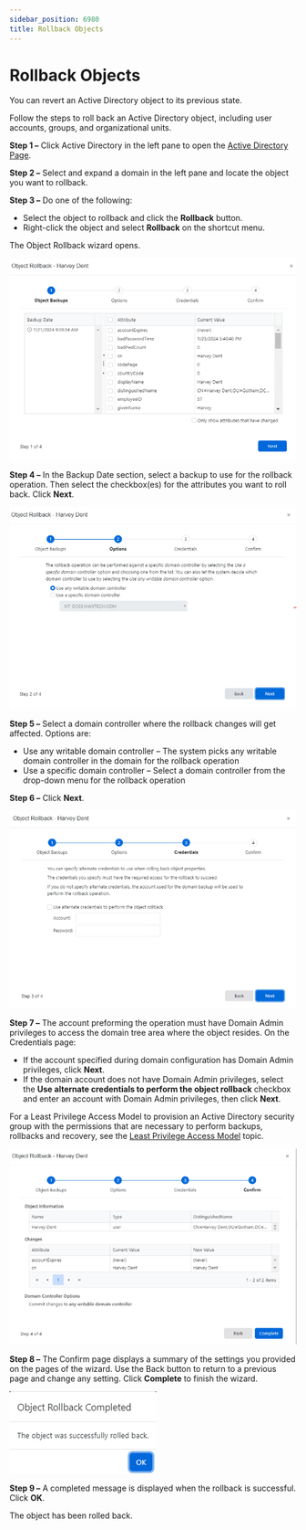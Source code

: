 ```yaml
---
sidebar_position: 6980
title: Rollback Objects
---
```


# Rollback Objects

You can revert an Active Directory object to its previous state.

Follow the steps to roll back an Active Directory object, including user accounts, groups, and organizational units.

**Step 1 –** Click Active Directory in the left pane to open the [Active Directory Page](Overview "Active Directory Page").

**Step 2 –** Select and expand a domain in the left pane and locate the object you want to rollback.

**Step 3 –** Do one of the following:

* Select the object to rollback and click the **Rollback** button.
* Right-click the object and select **Rollback** on the shortcut menu.

The Object Rollback wizard opens.

![Object Rollback wizard - Object Backup page](../../../../../../static/images/RecoveryForActiveDirectory_2.6/Content/Resources/Images/RecoveryForActiveDirectory/Console/Wizard/ObjectRollback/ObjectBackups.png "Object Rollback wizard - Object Backup page")

**Step 4 –** In the Backup Date section, select a backup to use for the rollback operation. Then select the checkbox(es) for the attributes you want to roll back. Click **Next**.

![Object Rollback wizard - Options page](../../../../../../static/images/RecoveryForActiveDirectory_2.6/Content/Resources/Images/RecoveryForActiveDirectory/Console/Wizard/ObjectRollback/Options.png "Object Rollback wizard - Options page")

**Step 5 –** Select a domain controller where the rollback changes will get affected. Options are:

* Use any writable domain controller – The system picks any writable domain controller in the domain for the rollback operation
* Use a specific domain controller – Select a domain controller from the drop-down menu for the rollback operation

**Step 6 –** Click **Next**.

![Object Rollback wizard - Credentials page](../../../../../../static/images/RecoveryForActiveDirectory_2.6/Content/Resources/Images/RecoveryForActiveDirectory/Console/Wizard/ObjectRollback/Credentials.png "Object Rollback wizard - Credentials page")

**Step 7 –** The account preforming the operation must have Domain Admin privileges to access the domain tree area where the object resides. On the Credentials page:

* If the account specified during domain configuration has Domain Admin privileges, click **Next**.
* If the domain account does not have Domain Admin privileges, select the **Use alternate credentials to perform the object rollback** checkbox and enter an account with Domain Admin privileges, then click **Next**.

For a Least Privilege Access Model to provision an Active Directory security group with the permissions that are necessary to perform backups, rollbacks and recovery, see the [Least Privilege Access Model](../../Requirements/TargetDomain#Least "Least Privilege Access Model") topic.

![Object Rollback wizard - Confirm page](../../../../../../static/images/RecoveryForActiveDirectory_2.6/Content/Resources/Images/RecoveryForActiveDirectory/Console/Wizard/ObjectRollback/Confirm.png "Object Rollback wizard - Confirm page")

**Step 8 –** The Confirm page displays a summary of the settings you provided on the pages of the wizard. Use the Back button to return to a previous page and change any setting. Click **Complete** to finish the wizard.

![Object Rollback Sucessful message](../../../../../../static/images/RecoveryForActiveDirectory_2.6/Content/Resources/Images/RecoveryForActiveDirectory/Console/Wizard/ObjectRollback/ObjectRollbackCompleted.png "Object Rollback Sucessful message")

**Step 9 –** A completed message is displayed when the rollback is successful. Click **OK**.

The object has been rolled back.
